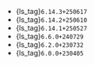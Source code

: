 - {ls_tag}`6.14.3+250617`
- {ls_tag}`6.14.2+250610`
- {ls_tag}`6.14.1+250527`
- {ls_tag}`6.6.0+240729`
- {ls_tag}`6.2.0+230732`
- {ls_tag}`6.0.0+230405`
